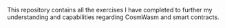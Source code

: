 This repository contains all the exercises I have completed to further my understanding and capabilities regarding CosmWasm and smart contracts.
